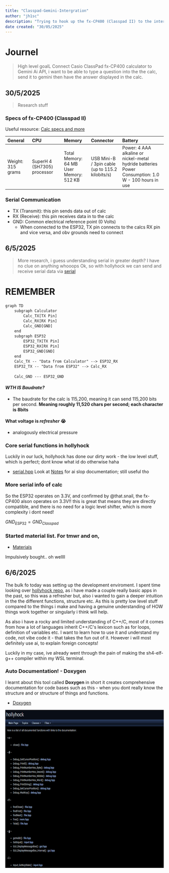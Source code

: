 ```yaml
---
title: "Classpad-Gemini-Intergration"
author: "jh1sc"
description: "Trying to hook up the fx-CP400 (Classpad II) to the internet and more over connect it to Googles Gemini Ai through it's API"
date created: "30/05/2025" 
---
```

# Journel
> High level goalL Connect Casio ClassPad fx-CP400 calculator to Gemini Ai API, i want to be able to type a question into the the calc, send it to gemini then have the answer displayed in the calc.

## 30/5/2025
> Research stuff

### Specs of fx-CP400 (Classpad II) 
Useful resource: [Calc specs and more](https://classpaddev.github.io/)

| General          | CPU                            | Memory                      | Connector                                         | Battery                                                                 |
| :--------------- | :----------------------------- | :-------------------------- | :------------------------------------------------ | :---------------------------------------------------------------------- |
| Weight: 315 grams | SuperH 4 (SH7305) processor | Total Memory: 64 MB<br>User Memory: 512 KB | USB Mini-B / 3pin cable<br>(up to 115.2 kilobits/s) | Power: 4 AAA alkaline or<br>nickel-metal hydride batteries<br>Power Consumption: 1.0 W - 100 hours in use |

### Serial Communication 
  * TX (Transmit): this pin sends data out of calc 
  * RX (Receive): this pin receives data in to the calc
  * GND: Common electrical reference point (0 Volts) 
    - When connected to the ESP32, TX pin connects to the calcs RX pin and vice versa, and obv grounds need to connect

## 6/5/2025
> More research, i guess understanding serial in greater depth? I have no clue on anything whooops
Ok, so with hollyhock we can send and receive serial data via [serial](https://github.com/SnailMath/hollyhock-2/blob/master/sdk/include/sdk/os/serial.hpp)

# REMEMBER 
```mermaid
graph TD
    subgraph Calculator
        Calc_TX[TX Pin]
        Calc_RX[RX Pin]
        Calc_GND[GND]
    end
    subgraph ESP32
        ESP32_TX[TX Pin]
        ESP32_RX[RX Pin]
        ESP32_GND[GND]
    end
    Calc_TX -- "Data from Calculator" --> ESP32_RX
    ESP32_TX -- "Data from ESP32" --> Calc_RX

    Calc_GND --- ESP32_GND
```

#### *WTH IS Baudrate?*
* The baudrate for the calc is 115,200, meaning it can send 115,200 bits per second. **Meaning roughly 11,520 chars per second; each character is 8bits**

#### What voltage is *refresher* 😭
* analogously electrical pressure

### Core serial functions in hollyhock
Luckily in our luck, hollyhock has done our dirty work - the low level stuff, which is perfect; dont know what id do otherwise haha
* [serial.hpp](hollyhock-2/sdk/include/sdk/os/serial.hpp) Look at [Notes](notes/SpoonFedBasicSerialControl.md) for ai slop documentation; still useful tho


### More serial info of calc
So the ESP32 operates on 3.3V, and confirmed by @that.snail, the fx-CP400 alson operates on 3.3V!!
this is great that means they are directly compatible, and there is no need for a logic level shifter, which is more complexity i dont need!

$GND_{ESP32} = GND_{Classpad}$

### Started material list. For tmwr and on, 
* [Materials](Notes/Materials.md)

Impulsively bought.. oh wellll

## 6/6/2025
The bulk fo today was setting up the development enviroment.
I spent time looking over [hollyhock repo](https://github.com/SnailMath/hollyhock-2), as i have made a couple really basic apps in the past, so this was a refresher but, also i wanted to gain a deeper intuition in the the different functions, structure etc. As this is pretty low level stuff compared to the things i make and having a genuine understanding of HOW things work together or singularly i think will help. 

As also i have a rocky and limited understanding of C++/C, most of it comes from how a lot of languages inherit C++/C's lexicon such as for loops, definition of variables etc. I want to learn how to use it and understand my code, not vibe code it - that takes the fun out of it. However i will most definitely use ai, to explain foreign concepts!

Luckily in my case, ive already went through the pain of making the sh4-elf-g++ compiler within my WSL terminal. 

### Auto Documentation! - Doxygen 
I learnt about this tool called **Doxygen** in short it creates comprehensive documentation for code bases such as this - when you dont really know the structure and or structure of things and functions. 
* [Doxygen](https://www.doxygen.nl/index.html)


<img src="Notes/doxygenHH.png" alt="Hollyhock/Doxygen" width="600" height="500">